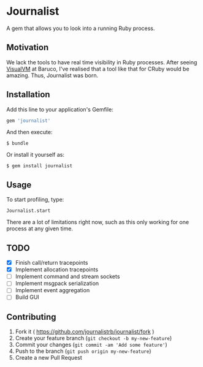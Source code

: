 # Journalist

A gem that allows you to look into a running Ruby process.

## Motivation

We lack the tools to have real time visibility in Ruby processes. After seeing [VisualVM](http://visualvm.java.net/) at Baruco, I've realised that a tool like that for CRuby would be amazing. Thus, Journalist was born.

## Installation

Add this line to your application's Gemfile:

```ruby
gem 'journalist'
```

And then execute:

    $ bundle

Or install it yourself as:

    $ gem install journalist

## Usage

To start profiling, type:

    Journalist.start

There are a lot of limitations right now, such as this only working for one process at any given time.

## TODO

- [X] Finish call/return tracepoints
- [X] Implement allocation tracepoints
- [ ] Implement command and stream sockets
- [ ] Implement msgpack serialization
- [ ] Implement event aggregation
- [ ] Build GUI

## Contributing

1. Fork it ( https://github.com/journalistrb/journalist/fork )
2. Create your feature branch (`git checkout -b my-new-feature`)
3. Commit your changes (`git commit -am 'Add some feature'`)
4. Push to the branch (`git push origin my-new-feature`)
5. Create a new Pull Request
